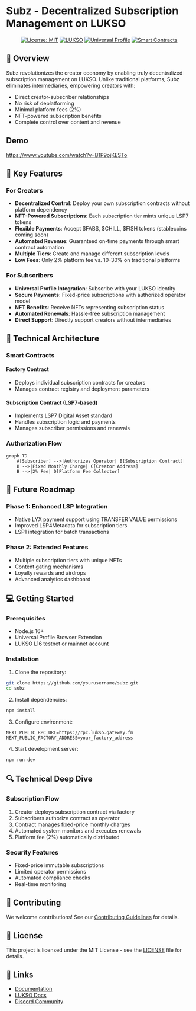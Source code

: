 # Subz - Decentralized Subscription Management on LUKSO

<div align="center">
  
  [![License: MIT](https://img.shields.io/badge/License-MIT-yellow.svg)](https://opensource.org/licenses/MIT)
  [![LUKSO](https://img.shields.io/badge/LUKSO-Ready-pink.svg)](https://lukso.network)
  [![Universal Profile](https://img.shields.io/badge/Universal%20Profile-Enabled-blue.svg)](https://docs.lukso.tech/standards/universal-profile/introduction)
  [![Smart Contracts](https://img.shields.io/badge/Smart%20Contracts-Solidity-green.svg)](https://github.com/Deliquified/contracts-subz)
</div>

## 🌟 Overview

Subz revolutionizes the creator economy by enabling truly decentralized subscription management on LUKSO. Unlike traditional platforms, Subz eliminates intermediaries, empowering creators with:

- Direct creator-subscriber relationships
- No risk of deplatforming
- Minimal platform fees (2%)
- NFT-powered subscription benefits
- Complete control over content and revenue

## Demo

https://www.youtube.com/watch?v=B1P9ojKESTo

## 🎯 Key Features

### For Creators
- **Decentralized Control**: Deploy your own subscription contracts without platform dependency
- **NFT-Powered Subscriptions**: Each subscription tier mints unique LSP7 tokens
- **Flexible Payments**: Accept $FABS, $CHILL, $FISH tokens (stablecoins coming soon)
- **Automated Revenue**: Guaranteed on-time payments through smart contract automation
- **Multiple Tiers**: Create and manage different subscription levels
- **Low Fees**: Only 2% platform fee vs. 10-30% on traditional platforms

### For Subscribers
- **Universal Profile Integration**: Subscribe with your LUKSO identity
- **Secure Payments**: Fixed-price subscriptions with authorized operator model
- **NFT Benefits**: Receive NFTs representing subscription status
- **Automated Renewals**: Hassle-free subscription management
- **Direct Support**: Directly support creators without intermediaries

## 🔧 Technical Architecture

### Smart Contracts

#### Factory Contract
- Deploys individual subscription contracts for creators
- Manages contract registry and deployment parameters

#### Subscription Contract (LSP7-based)
- Implements LSP7 Digital Asset standard
- Handles subscription logic and payments
- Manages subscriber permissions and renewals

### Authorization Flow
```mermaid
graph TD
    A[Subscriber] -->|Authorizes Operator| B[Subscription Contract]
    B -->|Fixed Monthly Charge| C[Creator Address]
    B -->|2% Fee| D[Platform Fee Collector]
```

## 🚀 Future Roadmap

### Phase 1: Enhanced LSP Integration
- Native LYX payment support using TRANSFER VALUE permissions
- Improved LSP4Metadata for subscription tiers
- LSP1 integration for batch transactions

### Phase 2: Extended Features
- Multiple subscription tiers with unique NFTs
- Content gating mechanisms
- Loyalty rewards and airdrops
- Advanced analytics dashboard

## 💻 Getting Started

### Prerequisites
- Node.js 16+
- Universal Profile Browser Extension
- LUKSO L16 testnet or mainnet account

### Installation

1. Clone the repository:
```bash
git clone https://github.com/yourusername/subz.git
cd subz
```

2. Install dependencies:
```bash
npm install
```

3. Configure environment:
```env
NEXT_PUBLIC_RPC_URL=https://rpc.lukso.gateway.fm
NEXT_PUBLIC_FACTORY_ADDRESS=your_factory_address
```

4. Start development server:
```bash
npm run dev
```

## 🔍 Technical Deep Dive

### Subscription Flow
1. Creator deploys subscription contract via factory
2. Subscribers authorize contract as operator
3. Contract manages fixed-price monthly charges
4. Automated system monitors and executes renewals
5. Platform fee (2%) automatically distributed

### Security Features
- Fixed-price immutable subscriptions
- Limited operator permissions
- Automated compliance checks
- Real-time monitoring

## 🤝 Contributing

We welcome contributions! See our [Contributing Guidelines](CONTRIBUTING.md) for details.

## 📄 License

This project is licensed under the MIT License - see the [LICENSE](LICENSE) file for details.

## 🔗 Links
- [Documentation](https://docs.subz.xyz)
- [LUKSO Docs](https://docs.lukso.tech)
- [Discord Community](https://discord.gg/yourserver)
